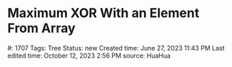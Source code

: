 # Maximum XOR With an Element From Array

#: 1707
Tags: Tree
Status: new
Created time: June 27, 2023 11:43 PM
Last edited time: October 12, 2023 2:56 PM
source: HuaHua